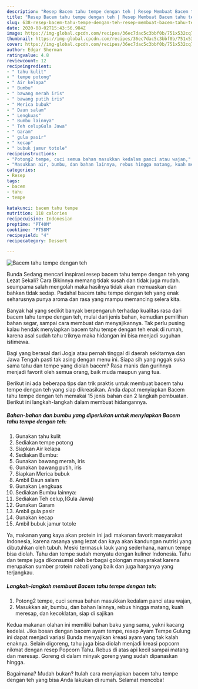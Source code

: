 ```yaml
---
description: "Resep Bacem tahu tempe dengan teh | Resep Membuat Bacem tahu tempe dengan teh Yang Enak dan Simpel"
title: "Resep Bacem tahu tempe dengan teh | Resep Membuat Bacem tahu tempe dengan teh Yang Enak dan Simpel"
slug: 638-resep-bacem-tahu-tempe-dengan-teh-resep-membuat-bacem-tahu-tempe-dengan-teh-yang-enak-dan-simpel
date: 2020-08-02T15:43:56.984Z
image: https://img-global.cpcdn.com/recipes/36ec7dac5c3bbf0b/751x532cq70/bacem-tahu-tempe-dengan-teh-foto-resep-utama.jpg
thumbnail: https://img-global.cpcdn.com/recipes/36ec7dac5c3bbf0b/751x532cq70/bacem-tahu-tempe-dengan-teh-foto-resep-utama.jpg
cover: https://img-global.cpcdn.com/recipes/36ec7dac5c3bbf0b/751x532cq70/bacem-tahu-tempe-dengan-teh-foto-resep-utama.jpg
author: Edgar Sherman
ratingvalue: 4.8
reviewcount: 12
recipeingredient:
- " tahu kulit"
- " tempe potong"
- " Air kelapa"
- " Bumbu"
- " bawang merah iris"
- " bawang putih iris"
- " Merica bubuk"
- " Daun salam"
- " Lengkuas"
- " Bumbu lainnya"
- " Teh celupGula Jawa"
- " Garam"
- " gula pasir"
- " kecap"
- " bubuk jamur totole"
recipeinstructions:
- "Potong2 tempe, cuci semua bahan masukkan kedalam panci atau wajan,"
- "Masukkan air, bumbu, dan bahan lainnya, rebus hingga matang, kuah meresap, dan kecoklatan, siap di sajikan"
categories:
- Resep
tags:
- bacem
- tahu
- tempe

katakunci: bacem tahu tempe 
nutrition: 118 calories
recipecuisine: Indonesian
preptime: "PT40M"
cooktime: "PT58M"
recipeyield: "4"
recipecategory: Dessert

---
```



![Bacem tahu tempe dengan teh](https://img-global.cpcdn.com/recipes/36ec7dac5c3bbf0b/751x532cq70/bacem-tahu-tempe-dengan-teh-foto-resep-utama.jpg)

Bunda Sedang mencari inspirasi resep bacem tahu tempe dengan teh yang Lezat Sekali? Cara Bikinnya memang tidak susah dan tidak juga mudah. seumpama salah mengolah maka hasilnya tidak akan memuaskan dan bahkan tidak sedap. Padahal bacem tahu tempe dengan teh yang enak seharusnya punya aroma dan rasa yang mampu memancing selera kita.

Banyak hal yang sedikit banyak berpengaruh terhadap kualitas rasa dari bacem tahu tempe dengan teh, mulai dari jenis bahan, kemudian pemilihan bahan segar, sampai cara membuat dan menyajikannya. Tak perlu pusing kalau hendak menyiapkan bacem tahu tempe dengan teh enak di rumah, karena asal sudah tahu triknya maka hidangan ini bisa menjadi suguhan istimewa.

Bagi yang berasal dari Jogja atau pernah tinggal di daerah sekitarnya dan Jawa Tengah pasti tak asing dengan menu ini. Siapa sih yang nggak suka sama tahu dan tempe yang diolah bacem? Rasa manis dan gurihnya menjadi favorit oleh semua orang, baik muda maupun yang tua.


Berikut ini ada beberapa tips dan trik praktis untuk membuat bacem tahu tempe dengan teh yang siap dikreasikan. Anda dapat menyiapkan Bacem tahu tempe dengan teh memakai 15 jenis bahan dan 2 langkah pembuatan. Berikut ini langkah-langkah dalam membuat hidangannya.

<!--inarticleads1-->

##### Bahan-bahan dan bumbu yang diperlukan untuk menyiapkan Bacem tahu tempe dengan teh:

1. Gunakan  tahu kulit
1. Sediakan  tempe potong
1. Siapkan  Air kelapa
1. Sediakan  Bumbu:
1. Gunakan  bawang merah, iris
1. Gunakan  bawang putih, iris
1. Siapkan  Merica bubuk
1. Ambil  Daun salam
1. Gunakan  Lengkuas
1. Sediakan  Bumbu lainnya:
1. Sediakan  Teh celup,(Gula Jawa)
1. Gunakan  Garam
1. Ambil  gula pasir
1. Gunakan  kecap
1. Ambil  bubuk jamur totole


Ya, makanan yang kaya akan protein ini jadi makanan favorit masyarakat Indonesia, karena rasanya yang lezat dan kaya akan kandungan nutrisi yang dibutuhkan oleh tubuh. Meski termasuk lauk yang sederhana, namun tempe bisa diolah. Tahu dan tempe sudah menyatu dengan kuliner Indonesia. Tahu dan tempe juga dikonsumsi oleh berbagai golongan masyarakat karena merupakan sumber protein nabati yang baik dan juga harganya yang terjangkau. 

<!--inarticleads2-->

##### Langkah-langkah membuat Bacem tahu tempe dengan teh:

1. Potong2 tempe, cuci semua bahan masukkan kedalam panci atau wajan,
1. Masukkan air, bumbu, dan bahan lainnya, rebus hingga matang, kuah meresap, dan kecoklatan, siap di sajikan


Kedua makanan olahan ini memiliki bahan baku yang sama, yakni kacang kedelai. Jika bosan dengan bacem ayam tempe, resep Ayam Tempe Gulung ini dapat menjadi variasi Bunda menyajikan kreasi ayam yang tak kalah enaknya. Selain digoreng, tahu juga bisa diolah menjadi kreasi popcorn nikmat dengan resep Popcorn Tahu. Rebus di atas api kecil sampai matang dan meresap. Goreng di dalam minyak goreng yang sudah dipanaskan hingga. 

Bagaimana? Mudah bukan? Itulah cara menyiapkan bacem tahu tempe dengan teh yang bisa Anda lakukan di rumah. Selamat mencoba!
